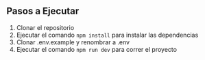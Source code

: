 ## Pasos a Ejecutar

1. Clonar el repositorio
2. Ejecutar el comando `npm install` para instalar las dependencias
3. Clonar .env.example y renombrar a .env
4. Ejecutar el comando `npm run dev` para correr el proyecto
